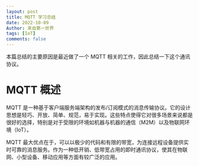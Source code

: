 ```yaml
---
layout: post
title: MQTT 学习总结
date: 2022-10-09
Author: 来自第一世界
tags: [IoT]
comments: false
---
```

本篇总结的主要原因是最近做了一个 MQTT 相关的工作，因此总结一下这个通讯协议。

# MQTT 概述

MQTT 是一种基于客户端服务端架构的发布/订阅模式的消息传输协议。它的设计思想是轻巧、开放、简单、规范，易于实现。这些特点使得它对很多场景来说都是很好的选择，特别是对于受限的环境如机器与机器的通信（M2M）以及物联网环境（IoT）。

MQTT 最大优点在于，可以以极少的代码和有限的带宽，为连接远程设备提供实时可靠的消息服务。作为一种低开销、低带宽占用的即时通讯协议，使其在物联网、小型设备、移动应用等方面有较广泛的应用。

